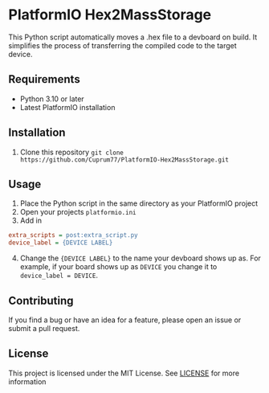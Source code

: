 # PlatformIO Hex2MassStorage
This Python script automatically moves a .hex file to a devboard on build. It simplifies the process of transferring the compiled code to the target device.

## Requirements
* Python 3.10 or later
* Latest PlatformIO installation

## Installation
1. Clone this repository `git clone https://github.com/Cuprum77/PlatformIO-Hex2MassStorage.git`

## Usage
1. Place the Python script in the same directory as your PlatformIO project
2. Open your projects `platformio.ini`
3. Add in 
```ini
extra_scripts = post:extra_script.py
device_label = {DEVICE LABEL}
```
4. Change the `{DEVICE LABEL}` to the name your devboard shows up as.
For example, if your board shows up as `DEVICE` you change it to `device_label = DEVICE`.

## Contributing
If you find a bug or have an idea for a feature, please open an issue or submit a pull request.

## License
This project is licensed under the MIT License. See [LICENSE](LICENSE) for more information
